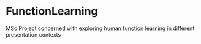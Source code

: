 # FunctionLearning
MSc Project concerned with exploring human function learning in different presentation contexts 




